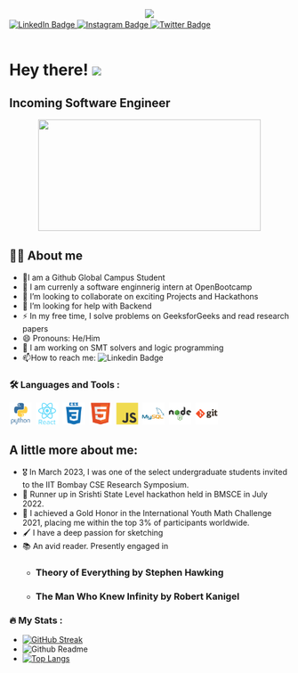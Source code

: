 <div id="header" align="center">
  <img src="https://media.giphy.com/media/M9gbBd9nbDrOTu1Mqx/giphy.gif" width="100"/>
</div>

<div id="badges">
  <a href="https://www.linkedin.com/in/krishnakant23">
    <img src="https://img.shields.io/badge/LinkedIn-blue?style=for-the-badge&logo=linkedin&logoColor=white" alt="LinkedIn Badge"/>
  </a>
  <a href="https://www.instagram.com/kkg_sketches/">
    <img src="https://img.shields.io/badge/Instagram-red?style=for-the-badge&logo=instagram&logoColor=white" alt="Instagram Badge"/>
  </a>
  <a href="https://twitter.com/krishna_kant23">
    <img src="https://img.shields.io/badge/Twitter-blue?style=for-the-badge&logo=twitter&logoColor=white" alt="Twitter Badge"/>
  </a>
</div>
<img src="https://komarev.com/ghpvc/?username=kkg2001&style=flat-square&color=blue" alt=""/>

<h1>
  Hey there!
  <img src="https://media.giphy.com/media/hvRJCLFzcasrR4ia7z/giphy.gif" width="30px"/>
</h1>

## Incoming Software Engineer

<div align="center">
  <img src="https://media.giphy.com/media/dWesBcTLavkZuG35MI/giphy.gif" width="400" height="200"/>
</div>

## :man_technologist: About me
- 🔭I am a Github Global Campus Student 
- 🌱 I am currenly a software enginnerig intern at OpenBootcamp
- 👯 I’m looking to collaborate on exciting Projects and Hackathons
- 🤔 I’m looking for help with Backend
- :zap: In my free time, I solve problems on GeeksforGeeks and read research papers
- 😄 Pronouns: He/Him
- :toolbox: I am working on SMT solvers and logic programming
- :mailbox:How to reach me: ![Linkedin Badge](https://img.shields.io/badge/LinkedIn-blue?style=for-the-badge&logo=linkedin&logoColor=white")

### :hammer_and_wrench: Languages and Tools :
<div>
  <img src="https://github.com/devicons/devicon/blob/master/icons/python/python-original-wordmark.svg" title="Python" alt="Python" width="40" height="40"/>&nbsp;
  <img src="https://github.com/devicons/devicon/blob/master/icons/react/react-original-wordmark.svg" title="React" alt="React" width="40" height="40"/>&nbsp;
  <img src="https://github.com/devicons/devicon/blob/master/icons/css3/css3-plain-wordmark.svg"  title="CSS3" alt="CSS" width="40" height="40"/>&nbsp;
  <img src="https://github.com/devicons/devicon/blob/master/icons/html5/html5-original.svg" title="HTML5" alt="HTML" width="40" height="40"/>&nbsp;
  <img src="https://github.com/devicons/devicon/blob/master/icons/javascript/javascript-original.svg" title="JavaScript" alt="JavaScript" width="40" height="40"/>&nbsp;
  <img src="https://github.com/devicons/devicon/blob/master/icons/mysql/mysql-original-wordmark.svg" title="MySQL"  alt="MySQL" width="40" height="40"/>&nbsp;
  <img src="https://github.com/devicons/devicon/blob/master/icons/nodejs/nodejs-original-wordmark.svg" title="NodeJS" alt="NodeJS" width="40" height="40"/>&nbsp;
  <img src="https://github.com/devicons/devicon/blob/master/icons/git/git-original-wordmark.svg" title="Git" **alt="Git" width="40" height="40"/>
</div>

## A little more about me:
- :medal_military: In March 2023, I was one of the select undergraduate students invited to the IIT Bombay CSE Research Symposium.
- :2nd_place_medal: Runner up in Srishti State Level hackathon held in BMSCE in July 2022.
- :1st_place_medal: I achieved a Gold Honor in the International Youth Math Challenge 2021, placing me within the top 3% of participants worldwide.
- :paintbrush: I have a deep passion for sketching
- :books: An avid reader.
  Presently engaged in
  - ### Theory of Everything by Stephen Hawking
  - ### The Man Who Knew Infinity by Robert Kanigel

 
### :fire: My Stats :
- [![GitHub Streak](http://github-readme-streak-stats.herokuapp.com?user=kkg2001&theme=dark&background=000000)](https://git.io/streak-stats)
- ![Github Readme](https://github-readme-stats.vercel.app/api?username=kkg2001&show_icons=true&theme=dark&layout=compact)
- [![Top Langs](https://github-readme-stats.vercel.app/api/top-langs/?username=kkg2001&layout=compact&theme=vision-friendly-dark)](https://github.com/anuraghazra/github-readme-stats)





